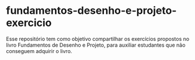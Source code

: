 # fundamentos-desenho-e-projeto-exercicio
Esse repositório tem como objetivo compartilhar os exercícios propostos no livro Fundamentos de Desenho e Projeto, para auxiliar estudantes que não conseguem adquirir o livro.
